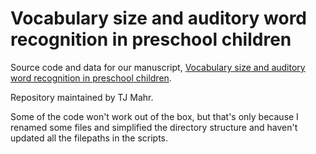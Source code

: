 # Vocabulary size and auditory word recognition in preschool children

Source code and data for our manuscript, [Vocabulary size and auditory word
recognition in preschool children](https://doi.org/10.1017/S0142716416000126).

Repository maintained by TJ Mahr.

Some of the code won't work out of the box, but that's only because I renamed
some files and simplified the directory structure and haven't updated all the
filepaths in the scripts.
